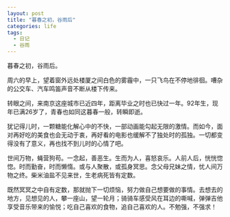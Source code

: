 ```yaml
---
layout: post
title: "暮春之初，谷雨后"
categories: life
tags: 
  - 日记
  - 谷雨
---
```

暮春之初，谷雨后。

周六的早上，望着窗外远处楼厦之间白色的雾霾中，一只飞鸟在不停地徘徊。嘈杂的公交车、汽车鸣笛声音不断从楼下传来。

转眼之间，来南京这座城市已近四年，距离毕业之时也已快过一年。92年生，现年已满26岁了，青春也如同这暮春一般，转瞬即逝。

犹记得儿时，一颗糖能化解心中的不快，一部动画能勾起无限的激情。而如今，面对再好吃的美食也会无动于衷，再好看的电影也缓解不了独处时的孤独。一切都变得没有了意义，再也找不到儿时的心情了吧。

世间万物，蝇营狗苟。一念起，善恶生。生而为人，喜怒哀乐。人前人后，恍恍惚惚。时而勤奋，时而懒惰。或与人聚散，或孤身冥思。念父母兄妹之情，忧人间万物之终。柴米油盐不见来世，生老病死皆有定数。

既然冥冥之中自有定数，那就抛下一切烦恼，努力做自己想要做的事情。去想去的地方，见想见的人，攀一座山，望一轮月；骑骑车感受风在耳边的嘶喊，弹弹吉他享受音乐带来的愉悦；吃自己喜欢的食物，追自己喜欢的人。不勉强，不强求！
